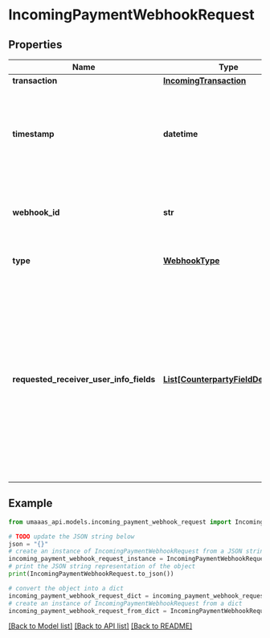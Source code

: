 # IncomingPaymentWebhookRequest


## Properties

Name | Type | Description | Notes
------------ | ------------- | ------------- | -------------
**transaction** | [**IncomingTransaction**](IncomingTransaction.md) |  | 
**timestamp** | **datetime** | ISO8601 timestamp when the webhook was sent (can be used to prevent replay attacks) | 
**webhook_id** | **str** | Unique identifier for this webhook delivery (can be used for idempotency) | 
**type** | [**WebhookType**](WebhookType.md) | Type of webhook event | 
**requested_receiver_user_info_fields** | [**List[CounterpartyFieldDefinition]**](CounterpartyFieldDefinition.md) | Information required by the sender&#39;s VASP about the recipient. Platform must provide these in the 200 OK response if approving. Note that this only includes fields which UMAaaS does not already have from initial user registration. | [optional] 

## Example

```python
from umaaas_api.models.incoming_payment_webhook_request import IncomingPaymentWebhookRequest

# TODO update the JSON string below
json = "{}"
# create an instance of IncomingPaymentWebhookRequest from a JSON string
incoming_payment_webhook_request_instance = IncomingPaymentWebhookRequest.from_json(json)
# print the JSON string representation of the object
print(IncomingPaymentWebhookRequest.to_json())

# convert the object into a dict
incoming_payment_webhook_request_dict = incoming_payment_webhook_request_instance.to_dict()
# create an instance of IncomingPaymentWebhookRequest from a dict
incoming_payment_webhook_request_from_dict = IncomingPaymentWebhookRequest.from_dict(incoming_payment_webhook_request_dict)
```
[[Back to Model list]](../README.md#documentation-for-models) [[Back to API list]](../README.md#documentation-for-api-endpoints) [[Back to README]](../README.md)


